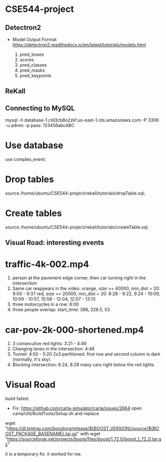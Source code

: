 # CSE544-project

## Detectron2
- Model Output Format: https://detectron2.readthedocs.io/en/latest/tutorials/models.html

    1. pred_boxes
    2. scores
    3. pred_classes
    4. pred_masks
    5. pred_keypoints

## ReKall

## Connecting to MySQL
mysql -h database-1.cld3cb8o2zkf.us-east-1.rds.amazonaws.com -P 3306 -u admin -p
pass: 123456abcABC
# Use database
use complex_event;
# Drop tables
source /home/ubuntu/CSE544-project/rekall/tutorials/dropTable.sql;
# Create tables
source /home/ubuntu/CSE544-project/rekall/tutorials/createTable.sql;

## Visual Road: interesting events
# traffic-4k-002.mp4
1. person at the pavement edge corner, then car turning right in the intersection
2. Same car reappears in the video: 
    orange, size >= 40000, min_dist = 20: 9:00 - 9:37
    red, size >= 20000, min_dist = 20: 8:28 - 9:22, 9:24 - 10:09, 10:09 - 10:57, 10:58 - 12:04, 12:07 - 13:13 
3. three motorcycles in a row: 6:00 
4. three people overlap: start_time: 386, 228.5, 53

# car-pov-2k-000-shortened.mp4
1. 3 consecutive red lights: 3:21 - 4:46
2. Changing lanes in the intersection: 4:48 
3. Tunnel: 4:50 - 5:20 
    2x3 partitioned. first row and second column is dark (normally, it's sky).
4. Blocking intersection: 6:24, 8:28
    many cars right below the red lights. 

# Visual Road
build failed:
- Fix: https://github.com/carla-simulator/carla/issues/2664
open carla/Util/BuildTools/Setup.sh and replace

wget "https://dl.bintray.com/boostorg/release/${BOOST_VERSION}/source/${BOOST_PACKAGE_BASENAME}.tar.gz"
with
wget "https://sourceforge.net/projects/boost/files/boost/1.72.0/boost_1_72_0.tar.gz"

it is a temporary fix. it worked for me.